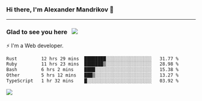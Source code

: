 ### Hi there, I'm Alexander Mandrikov 👋

- - -

### Glad to see you here &nbsp; ![](https://komarev.com/ghpvc/?username=nunsez&color=blue&label=visitors)

⚡ I'm a Web developer.

<!--✨ My GitHub <a href="https://nunsez.github.io/" target="_blank">resume link</a>-->

<!--
**nunsez/nunsez** is a ✨ _special_ ✨ repository because its `README.md` (this file) appears on your GitHub profile.

Here are some ideas to get you started:

- 🔭 I’m currently working on ...
- 🌱 I’m currently learning ...
- 👯 I’m looking to collaborate on ...
- 🤔 I’m looking for help with ...
- 💬 Ask me about ...
- 📫 How to reach me: ...
- 😄 Pronouns: ...
- ⚡ Fun fact: ...
-->


<!--START_SECTION:waka-->

```txt
Rust         12 hrs 29 mins  ████████░░░░░░░░░░░░░░░░░   31.77 %
Ruby         11 hrs 23 mins  ███████▒░░░░░░░░░░░░░░░░░   28.98 %
Bash         6 hrs 2 mins    ████░░░░░░░░░░░░░░░░░░░░░   15.38 %
Other        5 hrs 12 mins   ███▒░░░░░░░░░░░░░░░░░░░░░   13.27 %
TypeScript   1 hr 32 mins    █░░░░░░░░░░░░░░░░░░░░░░░░   03.92 %
```

<!--END_SECTION:waka-->


<span>
<!-- <img height="160em" src="https://github-readme-stats-nunsez.vercel.app/api?username=nunsez&show_icons=true&count_private=true&hide_border=true&hide=issues" /> -->
<img src="https://github-readme-stats-nunsez.vercel.app/api/top-langs/?username=nunsez&layout=compact&hide_border=true" />
</span>


<!--
[![willianrod's wakatime stats](https://github-readme-stats.vercel.app/api/wakatime?username=nunsez&hide_border=true)](https://github.com/anuraghazra/github-readme-stats)
-->
